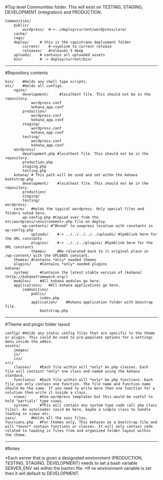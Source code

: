 #Top level Communities folder. This will exist on TESTING, STAGING, DEVELOPMENT (integration) and PRODUCTION.

    Communities/
	    public/
		    wordpress/	#->../deploy/current/wordpress/core/
	    cache/
	    logs/
	    deploy/		# this is the capistrano deployment folder
		    current/	#->symlink to current release
		    releases/	#releases 5 deep
	    uploads/	# contains all uploaded assets
	    bin/		# -> deploy/current/bin/

-----

#Repository contents

    bin/	#Holds any shell type scripts.
    etc/	#Holds all configs.
	    nginx/
		    development/	 #localhost file. This should not be in the repository.
			    wordpress.conf
			    kohana_app.conf
		    production/
			    wordpress.conf
			    kohana_app.conf
		    staging/
			    wordpress.conf
			    kohana_app.conf
		    testing/
			    wordpress.conf
			    kohana_app.conf
	    wordpress/
		    development.php #localhost file. This should not be in the repository.
		    production.php
		    staging.php
		    testing.php
	    kohana/	# This path will be used and set withn the kohana bootstrap.php
		    development/	#localhost file. This should not be in the repository.
		    production/
		    staging/
		    testing/
    wordpress/
	    core/	#Holds the typical wordpress. Only special files and folders noted here.
		    wp-config.php #Copied over from the etc/wordpress/<environment>.php file on deploy.
		    wp-contents/ #"Moved" to uxwpress location with constants in wp-config.php
			    uploads/	#-> ../../../../../uploads/ #Symblink here for the URL constants
			    plugins/	#-> ../../../plugins/ #Symblink here for the URL constants
			    themes/		#Re-relocated back to it original place in /wp-content/ with the UPLOADS constant.
	    themes/	#Contains *only* needed themes
	    plugins/	#Contains *only* needed plugins
    kohana/
	    system/		#Contains the latest stable version of [kohana](http://kohanaframework.org/)
	    modules/	#All kohana modules go here.
	    applications/	#All kohana applications go here.
		    communities/
			    public/
				    index.php
			    application/	#Kohana application folder with boostrap file.
				    bootstrap.php

-----

#Theme and plugin folder layout

    config/	#Holds any static config files that are specific to the theme or plugin. This could be used to pre-populate options for a settings menu inside the admin.
    assets/
	    images/
	    js/
	    css/
    src/
	    classes/	#Each file within will *only* be php classes. Each file will containt *only* one class and named using the kohana standard.
	    functions/	#Each file within will *only* be php functions. Each file can only contain one function. The file name and function name should be the same. If you need to write more then one function for a solution then write it inside a class.
	    views/		#Use wordpress templates but this would be useful to hold "partials" type views.
	    system/		#This will contain any system type code (all php class files). An autoloader could be here, maybe a simple class to handle loading in views etc.
    sass/		#Holds all the sass files.
    functions.php	#For themes only, This behaves as a bootstrap file and will *never* contain functions or classes. It will only contain code related to loading in files from and organized folder layout within the theme.

-----

#Notes

*Each server that is given a designated environment (PRODUCTION, TESTING, STAGING, DEVELOPMENT) needs to set a bash variable SERVER_ENV set within the bashrc file.
*If no environment variable is set then it will default to DEVELOPMENT.
